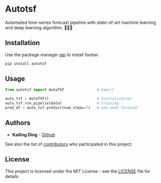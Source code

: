 # Autotsf

Automated time-series forecast pipeline with state-of-art machine learning and deep learning algorithm. 🚀🚀🚀

## Installation

Use the package manager [pip](https://pip.pypa.io/en/stable/) to install foobar.

```bash
pip install autotsf
```

## Usage

```python
from autotsf import AutoTSF               # Import

auto_tsf = AutoTSF()                      # Initialization
auto_tsf.run_pipelie(data)                # training
pred_df = auto_tsf.predict(num_steps=7)   # one week forecast
```

## Authors

* **Kailing Ding** - [Github](https://github.com/kailingding)

See also the list of [contributors](https://github.com/your/project/contributors) who participated in this project.

## License

This project is licensed under the MIT License - see the [LICENSE](LICENSE) file for details
